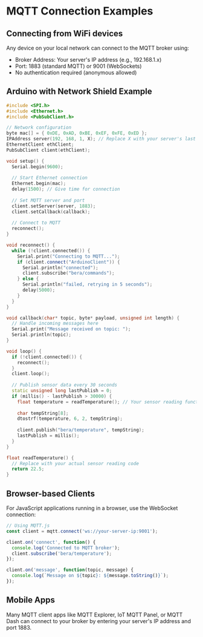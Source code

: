 # MQTT Connection Examples

## Connecting from WiFi devices

Any device on your local network can connect to the MQTT broker using:
- Broker Address: Your server's IP address (e.g., 192.168.1.x)
- Port: 1883 (standard MQTT) or 9001 (WebSockets)
- No authentication required (anonymous allowed)

## Arduino with Network Shield Example

```cpp
#include <SPI.h>
#include <Ethernet.h>
#include <PubSubClient.h>

// Network configuration
byte mac[] = { 0xDE, 0xAD, 0xBE, 0xEF, 0xFE, 0xED };
IPAddress server(192, 168, 1, X); // Replace X with your server's last IP octet
EthernetClient ethClient;
PubSubClient client(ethClient);

void setup() {
  Serial.begin(9600);
  
  // Start Ethernet connection
  Ethernet.begin(mac);
  delay(1500); // Give time for connection
  
  // Set MQTT server and port
  client.setServer(server, 1883);
  client.setCallback(callback);
  
  // Connect to MQTT
  reconnect();
}

void reconnect() {
  while (!client.connected()) {
    Serial.print("Connecting to MQTT...");
    if (client.connect("ArduinoClient")) {
      Serial.println("connected");
      client.subscribe("bera/commands");
    } else {
      Serial.println("failed, retrying in 5 seconds");
      delay(5000);
    }
  }
}

void callback(char* topic, byte* payload, unsigned int length) {
  // Handle incoming messages here
  Serial.print("Message received on topic: ");
  Serial.println(topic);
}

void loop() {
  if (!client.connected()) {
    reconnect();
  }
  client.loop();
  
  // Publish sensor data every 30 seconds
  static unsigned long lastPublish = 0;
  if (millis() - lastPublish > 30000) {
    float temperature = readTemperature(); // Your sensor reading function
    
    char tempString[8];
    dtostrf(temperature, 6, 2, tempString);
    
    client.publish("bera/temperature", tempString);
    lastPublish = millis();
  }
}

float readTemperature() {
  // Replace with your actual sensor reading code
  return 22.5;
}
```

## Browser-based Clients

For JavaScript applications running in a browser, use the WebSocket connection:

```javascript
// Using MQTT.js
const client = mqtt.connect('ws://your-server-ip:9001');

client.on('connect', function() {
  console.log('Connected to MQTT broker');
  client.subscribe('bera/temperature');
});

client.on('message', function(topic, message) {
  console.log(`Message on ${topic}: ${message.toString()}`);
});
```

## Mobile Apps

Many MQTT client apps like MQTT Explorer, IoT MQTT Panel, or MQTT Dash can connect to your broker by entering your server's IP address and port 1883.
